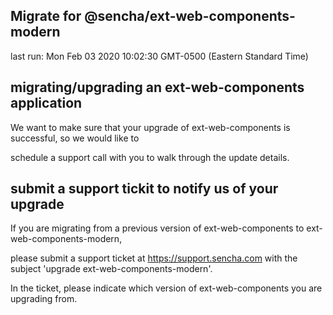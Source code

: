 ## Migrate for @sencha/ext-web-components-modern

last run: Mon Feb 03 2020 10:02:30 GMT-0500 (Eastern Standard Time)

## migrating/upgrading an ext-web-components application

We want to make sure that your upgrade of ext-web-components is successful, so we would like to

schedule a support call with you to walk through the update details.

## submit a support tickit to notify us of your upgrade

If you are migrating from a previous version of ext-web-components to ext-web-components-modern,

please submit a support ticket at https://support.sencha.com with the subject 'upgrade ext-web-components-modern'.

In the ticket, please indicate which version of ext-web-components you are upgrading from.
